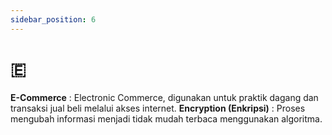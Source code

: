 ```yaml
---
sidebar_position: 6
---
```


# 🇪 

**E-Commerce** : Electronic Commerce, digunakan untuk praktik dagang dan transaksi jual beli melalui akses internet.
**Encryption (Enkripsi)** : Proses mengubah informasi menjadi tidak mudah terbaca menggunakan algoritma.
